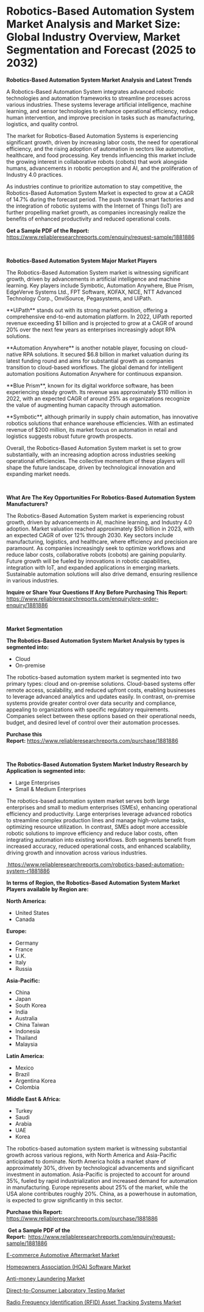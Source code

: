 <p><h1>Robotics-Based Automation System Market Analysis and Market Size: Global Industry Overview, Market Segmentation and Forecast (2025 to 2032)</h1></p><p><strong>Robotics-Based Automation System Market Analysis and Latest Trends</strong></p>
<p><p>A Robotics-Based Automation System integrates advanced robotic technologies and automation frameworks to streamline processes across various industries. These systems leverage artificial intelligence, machine learning, and sensor technologies to enhance operational efficiency, reduce human intervention, and improve precision in tasks such as manufacturing, logistics, and quality control. </p><p>The market for Robotics-Based Automation Systems is experiencing significant growth, driven by increasing labor costs, the need for operational efficiency, and the rising adoption of automation in sectors like automotive, healthcare, and food processing. Key trends influencing this market include the growing interest in collaborative robots (cobots) that work alongside humans, advancements in robotic perception and AI, and the proliferation of Industry 4.0 practices.</p><p>As industries continue to prioritize automation to stay competitive, the Robotics-Based Automation System Market is expected to grow at a CAGR of 14.7% during the forecast period. The push towards smart factories and the integration of robotic systems with the Internet of Things (IoT) are further propelling market growth, as companies increasingly realize the benefits of enhanced productivity and reduced operational costs.</p></p>
<p><strong>Get a Sample PDF of the Report:&nbsp;</strong> <a href="https://www.reliableresearchreports.com/enquiry/request-sample/1881886?utm_campaign=10&utm_medium=2&utm_source=Github&utm_content=ia&utm_term=11032025&utm_id=robotics-based-automation-system">https://www.reliableresearchreports.com/enquiry/request-sample/1881886</a></p>
<p>&nbsp;</p>
<p><strong>Robotics-Based Automation System Major Market Players</strong></p>
<p><p>The Robotics-Based Automation System market is witnessing significant growth, driven by advancements in artificial intelligence and machine learning. Key players include Symbotic, Automation Anywhere, Blue Prism, EdgeVerve Systems Ltd., FPT Software, KOFAX, NICE, NTT Advanced Technology Corp., OnviSource, Pegasystems, and UiPath.</p><p>**UiPath** stands out with its strong market position, offering a comprehensive end-to-end automation platform. In 2022, UiPath reported revenue exceeding $1 billion and is projected to grow at a CAGR of around 20% over the next few years as enterprises increasingly adopt RPA solutions.</p><p>**Automation Anywhere** is another notable player, focusing on cloud-native RPA solutions. It secured $6.8 billion in market valuation during its latest funding round and aims for substantial growth as companies transition to cloud-based workflows. The global demand for intelligent automation positions Automation Anywhere for continuous expansion.</p><p>**Blue Prism**, known for its digital workforce software, has been experiencing steady growth. Its revenue was approximately $110 million in 2022, with an expected CAGR of around 25% as organizations recognize the value of augmenting human capacity through automation.</p><p>**Symbotic**, although primarily in supply chain automation, has innovative robotics solutions that enhance warehouse efficiencies. With an estimated revenue of $200 million, its market focus on automation in retail and logistics suggests robust future growth prospects.</p><p>Overall, the Robotics-Based Automation System market is set to grow substantially, with an increasing adoption across industries seeking operational efficiencies. The collective momentum of these players will shape the future landscape, driven by technological innovation and expanding market needs.</p></p>
<p>&nbsp;</p>
<p><strong>What Are The Key Opportunities For Robotics-Based Automation System Manufacturers?</strong></p>
<p><p>The Robotics-Based Automation System market is experiencing robust growth, driven by advancements in AI, machine learning, and Industry 4.0 adoption. Market valuation reached approximately $50 billion in 2023, with an expected CAGR of over 12% through 2030. Key sectors include manufacturing, logistics, and healthcare, where efficiency and precision are paramount. As companies increasingly seek to optimize workflows and reduce labor costs, collaborative robots (cobots) are gaining popularity. Future growth will be fueled by innovations in robotic capabilities, integration with IoT, and expanded applications in emerging markets. Sustainable automation solutions will also drive demand, ensuring resilience in various industries.</p></p>
<p><strong>Inquire or Share Your Questions If Any Before Purchasing This Report:</strong> <a href="https://www.reliableresearchreports.com/enquiry/pre-order-enquiry/1881886?utm_campaign=10&utm_medium=2&utm_source=Github&utm_content=ia&utm_term=11032025&utm_id=robotics-based-automation-system">https://www.reliableresearchreports.com/enquiry/pre-order-enquiry/1881886</a></p>
<p>&nbsp;</p>
<p><strong>Market Segmentation</strong></p>
<p><strong>The Robotics-Based Automation System Market Analysis by types is segmented into:</strong></p>
<p><ul><li>Cloud</li><li>On-premise</li></ul></p>
<p><p>The robotics-based automation system market is segmented into two primary types: cloud and on-premise solutions. Cloud-based systems offer remote access, scalability, and reduced upfront costs, enabling businesses to leverage advanced analytics and updates easily. In contrast, on-premise systems provide greater control over data security and compliance, appealing to organizations with specific regulatory requirements. Companies select between these options based on their operational needs, budget, and desired level of control over their automation processes.</p></p>
<p><strong>Purchase this Report:&nbsp;</strong><a href="https://www.reliableresearchreports.com/purchase/1881886?utm_campaign=10&utm_medium=2&utm_source=Github&utm_content=ia&utm_term=11032025&utm_id=robotics-based-automation-system">https://www.reliableresearchreports.com/purchase/1881886</a></p>
<p>&nbsp;</p>
<p><strong>The Robotics-Based Automation System Market Industry Research by Application is segmented into:</strong></p>
<p><ul><li>Large Enterprises</li><li>Small & Medium Enterprises</li></ul></p>
<p><p>The robotics-based automation system market serves both large enterprises and small to medium enterprises (SMEs), enhancing operational efficiency and productivity. Large enterprises leverage advanced robotics to streamline complex production lines and manage high-volume tasks, optimizing resource utilization. In contrast, SMEs adopt more accessible robotic solutions to improve efficiency and reduce labor costs, often integrating automation into existing workflows. Both segments benefit from increased accuracy, reduced operational costs, and enhanced scalability, driving growth and innovation across various industries.</p></p>
<p><a href="https://www.reliableresearchreports.com/robotics-based-automation-system-r1881886?utm_campaign=10&utm_medium=2&utm_source=Github&utm_content=ia&utm_term=11032025&utm_id=robotics-based-automation-system">&nbsp;https://www.reliableresearchreports.com/robotics-based-automation-system-r1881886</a></p>
<p><strong>In terms of Region, the Robotics-Based Automation System Market Players available by Region are:</strong></p>
<p>
    <p> <strong> North America: </strong>
        <ul>
            <li>United States</li>
            <li>Canada</li>
        </ul>
        </p> 
    <p> <strong> Europe: </strong>
        <ul>
            <li>Germany</li>
            <li>France</li>
            <li>U.K.</li>
            <li>Italy</li>
            <li>Russia</li>
        </ul>
        </p> 
    <p> <strong> Asia-Pacific: </strong>
        <ul>
            <li>China</li>
            <li>Japan</li>
            <li>South Korea</li>
            <li>India</li>
            <li>Australia</li>
            <li>China Taiwan</li>
            <li>Indonesia</li>
            <li>Thailand</li>
            <li>Malaysia</li>
        </ul>
        </p> 
    <p> <strong> Latin America: </strong>
        <ul>
            <li>Mexico</li>
            <li>Brazil</li>
            <li>Argentina Korea</li>
            <li>Colombia</li>
        </ul>
        </p> 
    <p> <strong> Middle East & Africa: </strong>
        <ul>
            <li>Turkey</li>
            <li>Saudi</li>
            <li>Arabia</li>
            <li>UAE</li>
            <li>Korea</li>
        </ul>
    </p>
    </p>
<p><p>The robotics-based automation system market is witnessing substantial growth across various regions, with North America and Asia-Pacific anticipated to dominate. North America holds a market share of approximately 30%, driven by technological advancements and significant investment in automation. Asia-Pacific is projected to account for around 35%, fueled by rapid industrialization and increased demand for automation in manufacturing. Europe represents about 25% of the market, while the USA alone contributes roughly 20%. China, as a powerhouse in automation, is expected to grow significantly in this sector.</p></p>
<p><strong>Purchase this Report: </strong><a href="https://www.reliableresearchreports.com/purchase/1881886?utm_campaign=10&utm_medium=2&utm_source=Github&utm_content=ia&utm_term=11032025&utm_id=robotics-based-automation-system">https://www.reliableresearchreports.com/purchase/1881886</a></p>
<p>&nbsp;<strong>Get a Sample PDF of the Report:&nbsp;&nbsp;</strong><a href="https://www.reliableresearchreports.com/enquiry/request-sample/1881886?utm_campaign=10&utm_medium=2&utm_source=Github&utm_content=ia&utm_term=11032025&utm_id=robotics-based-automation-system">https://www.reliableresearchreports.com/enquiry/request-sample/1881886</a></p>
<p><strong></strong></p>
<p><p><a href="https://github.com/koopalujale2/Market-Research-Report-List-1/blob/main/e-commerce-automotive-aftermarket-market.md?utm_campaign=10&utm_medium=2&utm_source=Github&utm_content=ia&utm_term=11032025&utm_id=robotics-based-automation-system">E-commerce Automotive Aftermarket Market</a></p><p><a href="https://github.com/rembaentin6f/Market-Research-Report-List-1/blob/main/homeowners-association-hoa-software-market.md?utm_campaign=10&utm_medium=2&utm_source=Github&utm_content=ia&utm_term=11032025&utm_id=robotics-based-automation-system">Homeowners Association (HOA) Software Market</a></p><p><a href="https://github.com/tineamonaya/Market-Research-Report-List-1/blob/main/anti-money-laundering-market.md?utm_campaign=10&utm_medium=2&utm_source=Github&utm_content=ia&utm_term=11032025&utm_id=robotics-based-automation-system">Anti-money Laundering Market</a></p><p><a href="https://github.com/dukawashviro/Market-Research-Report-List-1/blob/main/direct-to-consumer-laboratory-testing-market.md?utm_campaign=10&utm_medium=2&utm_source=Github&utm_content=ia&utm_term=11032025&utm_id=robotics-based-automation-system">Direct-to-Consumer Laboratory Testing Market</a></p><p><a href="https://github.com/molayrabeta/Market-Research-Report-List-1/blob/main/radio-frequency-identification-rfid-asset-tracking-systems-market.md?utm_campaign=10&utm_medium=2&utm_source=Github&utm_content=ia&utm_term=11032025&utm_id=robotics-based-automation-system">Radio Frequency Identification (RFID) Asset Tracking Systems Market</a></p></p>